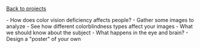 <a href="../" class="quaternary"><f-leftarrow-icon /> Back to projects</a>

<div class="grid">



<f-section-card title="0: Home" section="cb-start"></f-section-card>

<f-section-card title="1: What is it?" section="cb-what"></f-section-card>

<f-section-card title="2: Explore color blindness" section="cb-explore">
- How does color vision deficiency affects people?
</f-section-card>

<f-section-card title="3: Photo safari" section="cb-safari">
- Gather some images to analyze
</f-section-card>

<f-section-card title="4: Simulator" section="cb-simulator">
- See how different colorblindness types affect your images
</f-section-card>

<f-section-card title="5: Facts about color blindness" section="cb-facts">
- What we should know about the subject
</f-section-card>

<f-section-card title="6: Color perception" section="cb-eye">
- What happens in the eye and brain?
</f-section-card>

<f-section-card title="7: Design your own" section="cb-designer">
- Design a "poster" of your own
</f-section-card>



<!-- <f-section-card
  title="Test"
  section="test"
  :completed="get('completed')"
>{{ get('completed') ? 'Test done' : 'Do a test!' }}</f-section-card> -->
</div>



<!-- 
<div class="grid" style="--cols: 1fr 1fr 1fr; --gap: var(--base);">
        <f-card v-on:click.native="send('goto', 'cbSimulator')" style="border: 0px solid var(--primary); font-weight: normal;" :color="color('white')" :background="color('purple')">Start here</f-card>
        <f-card v-on:click.native="send('goto', 'cbSafari')"  style="font-weight: normal;" :color="color('yellow')">
            <h5 style="color: var(--darkgray);">Photo safari</h5>
        </f-card>
</div> -->